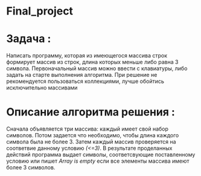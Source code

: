 # Final_project

# Задача :
Написать программу, которая из имеющегося массива строк формирует массив из строк, длина которых меньше либо равна 3 символа. Первоначальный массив можно ввести с клавиатуры, либо задать на старте выполнения алгоритма. При решение не рекомендуется пользоваться коллекциями, лучше обойтись исключительно массивами

# Описание алгоритма решения :
Сначала объявляется три массива: каждый имеет свой набор символов. Потом задается что необходимо, чтобы длина каждого символа была не более 3. Затем каждый массив проверяется на соответвие данному условию _(<=3)_. В результате проделанных действий программа выдает символы, соответсвующие поставленному условию или пишет _Array is empty_ если все элементы массива имеют более 3 символов.
